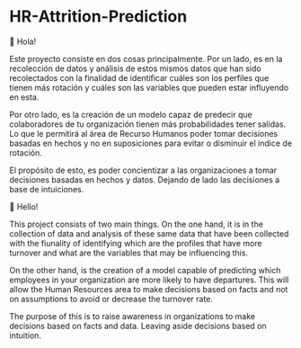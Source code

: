 # HR-Attrition-Prediction
👋 Hola! 

Este proyecto consiste en dos cosas principalmente. Por un lado, es en la recolección de datos y análisis de estos mismos datos que han sido recolectados con la finalidad de identificar cuáles son los perfiles que tienen más rotación y cuáles son las variables que pueden estar influyendo en esta. 

Por otro lado, es la creación de un modelo capaz de predecir que colaboradores de tu organización tienen más probabilidades tener salidas. Lo que le permitirá al área de Recurso Humanos poder tomar decisiones basadas en hechos y no en suposiciones para evitar o disminuir el índice de rotación. 

El propósito de esto, es poder concientizar a las organizaciones a tomar decisiones basadas en hechos y datos. Dejando de lado las decisiones a base de intuiciones. 


👋 Hello! 

This project consists of two main things. On the one hand, it is in the collection of data and analysis of these same data that have been collected with the fiunality of identifying which are the profiles that have more turnover and what are the variables that may be influencing this. 

On the other hand, is the creation of a model capable of predicting which employees in your organization are more likely to have departures. This will allow the Human Resources area to make decisions based on facts and not on assumptions to avoid or decrease the turnover rate. 

The purpose of this is to raise awareness in organizations to make decisions based on facts and data. Leaving aside decisions based on intuition. 

